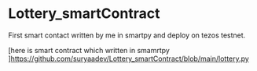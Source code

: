 # Lottery_smartContract
First smart contact written by me in smartpy and deploy on tezos testnet.

[here is smart contract which written in smamrtpy ]https://github.com/suryaadev/Lottery_smartContract/blob/main/lottery.py
